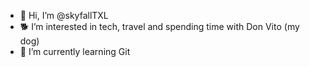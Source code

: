 - 👋 Hi, I’m @skyfallTXL
- 🐕 I’m interested in tech, travel and spending time with Don Vito (my dog)
- 🐯 I’m currently learning Git

<!---
skyfallTXL/skyfallTXL is a ✨ special ✨ repository because its `README.md` (this file) appears on your GitHub profile.
You can click the Preview link to take a look at your changes.
--->
